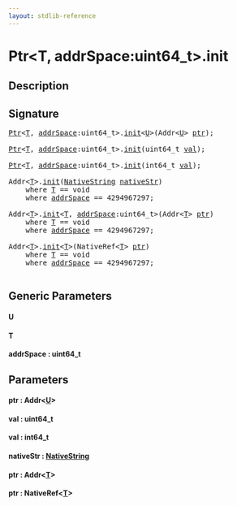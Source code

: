 ```yaml
---
layout: stdlib-reference
---
```


# Ptr\<T, addrSpace:uint64\_t\>\.init

## Description





## Signature 

<pre>
<a href="../index.html" class="code_type">Ptr</a>&lt;<a href=".html#typeparam-T" class="code_type">T</a>, <a href=".html#decl-addrSpace" class="code_var">addrSpace</a>:uint64_t&gt;.<a href=".html">init</a>&lt;<a href=".html#typeparam-U" class="code_type">U</a>&gt;(Addr&lt;<a href=".html#typeparam-U" class="code_type">U</a>&gt; <a href=".html#decl-ptr" class="code_param">ptr</a>);

<a href="../index.html" class="code_type">Ptr</a>&lt;<a href=".html#typeparam-T" class="code_type">T</a>, <a href=".html#decl-addrSpace" class="code_var">addrSpace</a>:uint64_t&gt;.<a href=".html">init</a>(uint64_t <a href=".html#decl-val" class="code_param">val</a>);

<a href="../index.html" class="code_type">Ptr</a>&lt;<a href=".html#typeparam-T" class="code_type">T</a>, <a href=".html#decl-addrSpace" class="code_var">addrSpace</a>:uint64_t&gt;.<a href=".html">init</a>(int64_t <a href=".html#decl-val" class="code_param">val</a>);

Addr&lt;<a href=".html#typeparam-T" class="code_type">T</a>&gt;.<a href=".html">init</a>(<a href="../../nativestring-06/index.html" class="code_type">NativeString</a> <a href=".html#decl-nativeStr" class="code_param">nativeStr</a>)
    <span class='code_keyword'>where</span> <a href=".html#typeparam-T" class="code_type">T</a> == <span class="code_keyword">void</span>
    <span class='code_keyword'>where</span> <a href=".html#decl-addrSpace" class="code_var">addrSpace</a> == 4294967297;

Addr&lt;<a href=".html#typeparam-T" class="code_type">T</a>&gt;.<a href=".html">init</a>&lt;<a href=".html#typeparam-T" class="code_type">T</a>, <a href=".html#decl-addrSpace" class="code_var">addrSpace</a>:uint64_t&gt;(Addr&lt;<a href=".html#typeparam-T" class="code_type">T</a>&gt; <a href=".html#decl-ptr" class="code_param">ptr</a>)
    <span class='code_keyword'>where</span> <a href=".html#typeparam-T" class="code_type">T</a> == <span class="code_keyword">void</span>
    <span class='code_keyword'>where</span> <a href=".html#decl-addrSpace" class="code_var">addrSpace</a> == 4294967297;

Addr&lt;<a href=".html#typeparam-T" class="code_type">T</a>&gt;.<a href=".html">init</a>&lt;<a href=".html#typeparam-T" class="code_type">T</a>&gt;(NativeRef&lt;<a href=".html#typeparam-T" class="code_type">T</a>&gt; <a href=".html#decl-ptr" class="code_param">ptr</a>)
    <span class='code_keyword'>where</span> <a href=".html#typeparam-T" class="code_type">T</a> == <span class="code_keyword">void</span>
    <span class='code_keyword'>where</span> <a href=".html#decl-addrSpace" class="code_var">addrSpace</a> == 4294967297;

</pre>

## Generic Parameters

####  <a id="typeparam-U"></a>U
####  <a id="typeparam-T"></a>T
####  <a id="decl-addrSpace"></a>addrSpace  : uint64\_t

## Parameters

####  <a id="decl-ptr"></a>ptr  : Addr\<[U](.html#typeparam-U)\>
####  <a id="decl-val"></a>val  : uint64\_t
####  <a id="decl-val"></a>val  : int64\_t
####  <a id="decl-nativeStr"></a>nativeStr  : [NativeString](../../nativestring-06/index.html)
####  <a id="decl-ptr"></a>ptr  : Addr\<[T](.html#typeparam-T)\>
####  <a id="decl-ptr"></a>ptr  : NativeRef\<[T](.html#typeparam-T)\>

